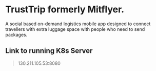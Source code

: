 # TrustTrip formerly Mitflyer.

A social based on-demand logistics mobile app designed to connect travellers with extra luggage space with people who need to send packages.

## Link to running K8s Server
>  130.211.105.53:8080

